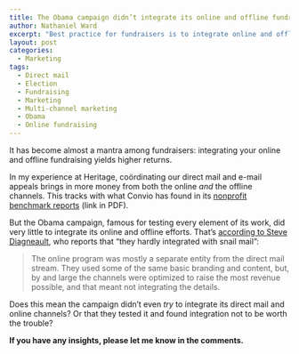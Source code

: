 ```yaml
---
title: The Obama campaign didn’t integrate its online and offline fundraising—why?
author: Nathaniel Ward
excerpt: "Best practice for fundraisers is to integrate online and offline appeals. But the Obama campaign, famous for testing every element of its work, didn't do this at all."
layout: post
categories:
  - Marketing
tags:
  - Direct mail
  - Election
  - Fundraising
  - Marketing
  - Multi-channel marketing
  - Obama
  - Online fundraising
---
```

It has become almost a mantra among fundraisers: integrating your online and offline fundraising yields higher returns.

In my experience at Heritage, coördinating our direct mail and e-mail appeals brings in more money from both the online *and* the offline channels. This tracks with what Convio has found in its [nonprofit benchmark reports][1] (link in <span class="caps">PDF</span>).

But the Obama campaign, famous for testing every element of its work, did very little to integrate its online and offline efforts. That’s [according to Steve Diagneault][2], who reports that “they hardly integrated with snail mail”:

> The online program was mostly a separate entity from the direct mail stream. They used some of the same basic branding and content, but, by and large the channels were optimized to raise the most revenue possible, and that meant not integrating the details.

Does this mean the campaign didn’t even *try* to integrate its direct mail and online channels? Or that they tested it and found integration not to be worth the trouble?

**If you have any insights, please let me know in the comments.**

 [1]: http://www.convio.com/files/Convio_Edge-Research-Paper_FINAL.pdf
 [2]: http://labs.mrss.com/surprises-from-obamas-new-media-staff/